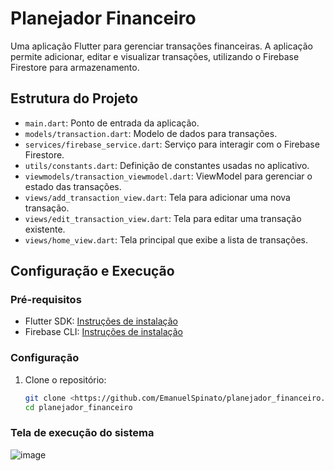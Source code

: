 # Planejador Financeiro

Uma aplicação Flutter para gerenciar transações financeiras. A aplicação permite adicionar, editar e visualizar transações, utilizando o Firebase Firestore para armazenamento.

## Estrutura do Projeto

- `main.dart`: Ponto de entrada da aplicação.
- `models/transaction.dart`: Modelo de dados para transações.
- `services/firebase_service.dart`: Serviço para interagir com o Firebase Firestore.
- `utils/constants.dart`: Definição de constantes usadas no aplicativo.
- `viewmodels/transaction_viewmodel.dart`: ViewModel para gerenciar o estado das transações.
- `views/add_transaction_view.dart`: Tela para adicionar uma nova transação.
- `views/edit_transaction_view.dart`: Tela para editar uma transação existente.
- `views/home_view.dart`: Tela principal que exibe a lista de transações.

## Configuração e Execução

### Pré-requisitos

- Flutter SDK: [Instruções de instalação](https://flutter.dev/docs/get-started/install)
- Firebase CLI: [Instruções de instalação](https://firebase.google.com/docs/cli)

### Configuração

1. Clone o repositório:
   ```bash
   git clone <https://github.com/EmanuelSpinato/planejador_financeiro.git>
   cd planejador_financeiro

### Tela de execução do sistema
![image](https://github.com/EmanuelSpinato/planejador_financeiro/assets/108852799/651a771d-891b-436c-8809-8229d8b7fc78)
